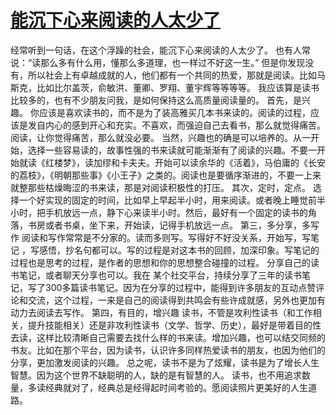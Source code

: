 # [能沉下心来阅读的人太少了](https://github.com/platojobs/SFLOG/issues/173)

经常听到一句话，在这个浮躁的社会，能沉下心来阅读的人太少了。
也有人常说：“读那么多有什么用，懂那么多道理，也一样过不好这一生。”
但是你发现没有，所以社会上有卓越成就的人，他们都有一个共同的热爱，那就是阅读。比如马斯克，比如比尔盖茨，俞敏洪、董卿、罗翔、董宇辉等等等等。
我应该算是读书比较多的，也有不少朋友问我，是如何保持这么高质量阅读量的。
首先，是兴趣。
你应该是喜欢读书的，而不是为了装高雅买几本书来读的。阅读的过程，应该是发自内心的感到开心和充实。不喜欢，而强迫自己去看书，那么就觉得痛苦。阅读，让你觉得痛苦，那么就没必要。
当然，兴趣也的确是可以培养的。从一开始，选择一些容易读的，故事性强的书来读就可能渐渐有了阅读的兴趣。不要一开始就读《红楼梦》，读加缪和卡夫夫。开始可以读余华的《活着》，马伯庸的《长安的荔枝》，《明朝那些事》《小王子》之类的。阅读也是要循序渐进的，不要一上来就整那些枯燥晦涩的书来读，那是对阅读积极性的打压。
其次，定时，定点。
选择一个好实现的固定的时间，比如早上早起半小时，用来阅读。或者晚上睡觉前半小时，把手机放远一点，静下心来读半小时。然后，最好有一个固定的读书的角落，书房或者书桌，坐下来，开始读，记得手机放远一点。
第三，多分享，多写作
阅读和写作常常是不分家的。读而多则写。写得好不好没关系，开始写，写笔记 ，写感悟，抄名句都可以。写的过程是对这本书的回顾，加深印象。写笔记的过程也是思考的过程，是作者的思想和你的思想整合碰撞的过程。
分享自己的读书笔记，或者聊天分享也可以。我在 某个社交平台，持续分享了三年的读书笔记，写了300多篇读书笔记。因为在分享的过程中，能得到许多朋友的互动点赞评论和交流，这个过程，一来是自己的阅读得到共鸣会有些许成就感，另外也更加有动力去阅读去写作。
第四，有目的，增兴趣
读书，不管是攻利性读书（和工作相关，提升技能相关）还是非攻利性读书（文学、哲学、历史），最好是带着目的性去读，这样比较清晰自己需要去找什么样的书来读。增加兴趣，也可以结交同频的书友。比如在那个平台，因为读书，认识许多同样热爱读书的朋友，也因为他们的分享，更加激发阅读的兴趣。
总之呢，读书不是为了炫耀，读书是为了增长人生智慧。因为这个世界不缺聪明的人，缺的是有智慧的人。
读书，也不用追求数量，多读经典就对了，经典总是经得起时间考验的。愿阅读照片更美好的人生道路。